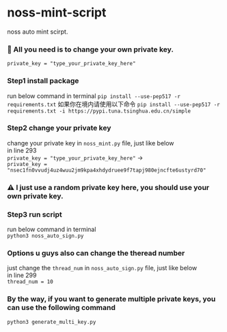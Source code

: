# noss-mint-script
noss auto mint scirpt.

### 🛫 All you need is to change your own private key.
`private_key = "type_your_private_key_here"`

### Step1 install package
run below command in terminal
`pip install --use-pep517 -r requirements.txt`
如果你在境内请使用以下命令
`pip install --use-pep517 -r requirements.txt -i https://pypi.tuna.tsinghua.edu.cn/simple`
### Step2 change your private key
change your private key in `noss_mint.py` file, just like below  
in line 293  
`private_key = "type_your_private_key_here"`
 ->  
`private_key = "nsec1fn0vvudj4uz4wuu2jm9kpa4xhdydruee9f7tapj980ejncfte6ustyrd70"`
### ⚠️ I just use a random private key here, you should use your own private key.

### Step3 run script    
run below command in terminal  
`python3 noss_auto_sign.py`


### Options u guys also can change the theread number
just change the `thread_num` in `noss_auto_sign.py` file, just like below  
in line 299   
`thread_num = 10`

### By the way, if you want to generate multiple private keys, you can use the following command
`python3 generate_multi_key.py`
